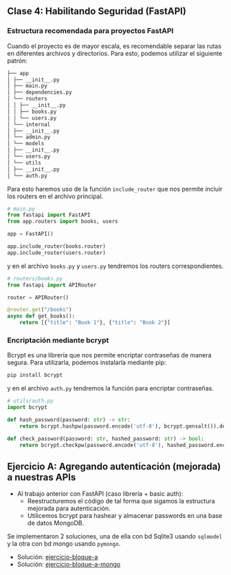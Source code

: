 ## Clase 4: Habilitando Seguridad (FastAPI)

### Estructura recomendada para proyectos FastAPI

Cuando el proyecto es de mayor escala, es recomendable separar las rutas en diferentes archivos y directorios. Para esto, podemos utilizar el siguiente patrón:

```bash
├── app
│ ├── __init__.py
│ ├── main.py
│ ├── dependencies.py
│ └── routers
│ │ ├── __init__.py
│ │ ├── books.py
│ │ └── users.py
│ └── internal
│ ├── __init__.py
│ └── admin.py
│ └── models
│ ├── __init__.py
│ └── users.py
│ └── utils
│ ├── __init__.py
│ └── auth.py
```

Para esto haremos uso de la función `include_router` que nos permite incluir los routers en el archivo principal.

```python
# main.py
from fastapi import FastAPI
from app.routers import books, users

app = FastAPI()

app.include_router(books.router)
app.include_router(users.router)
```

y en el archivo `books.py` y `users.py` tendremos los routers correspondientes.

```python
# routers/books.py
from fastapi import APIRouter

router = APIRouter()

@router.get("/books")
async def get_books():
    return [{"title": "Book 1"}, {"title": "Book 2"}]
```

### Encriptación mediante bcrypt

Bcrypt es una librería que nos permite encriptar contraseñas de manera segura. Para utilizarla, podemos instalarla mediante pip:

```bash
pip install bcrypt
```

y en el archivo `auth.py` tendremos la función para encriptar contraseñas.

```python
# utils/auth.py
import bcrypt

def hash_password(password: str) -> str:
    return bcrypt.hashpw(password.encode('utf-8'), bcrypt.gensalt()).decode('utf-8')

def check_password(password: str, hashed_password: str) -> bool:
    return bcrypt.checkpw(password.encode('utf-8'), hashed_password.encode('utf-8'))
```

## Ejercicio A: Agregando autenticación (mejorada) a nuestras APIs

* Al trabajo anterior con FastAPI (caso librería + basic auth):
    * Reestructuremos el código de tal forma que sigamos la estructura mejorada para autenticación.
    * Utilicemos bcrypt para hashear y almacenar passwords en una base de datos MongoDB.

Se implementaron 2 soluciones, una de ella con bd Sqlite3 usando `sqlmodel` y la otra con bd mongo usando `pymongo`.
* Solución: [ejercicio-bloque-a](./ejercicio-bloque-a/README.md)
* Solución: [ejercicio-bloque-a-mongo](./ejercicio-bloque-a-mongo/README.md)